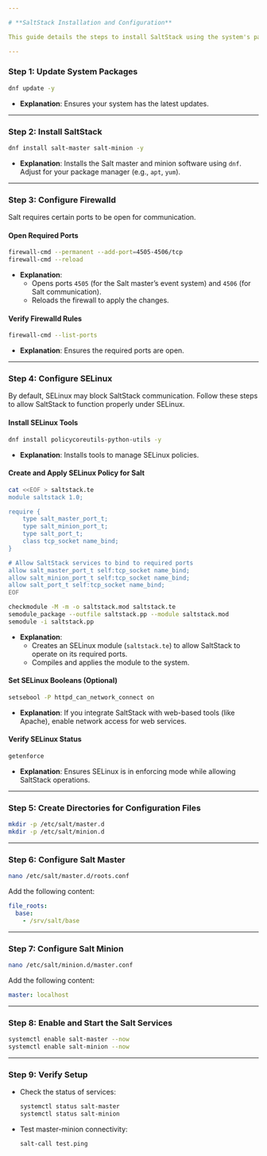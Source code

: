 ```yaml
---

# **SaltStack Installation and Configuration**

This guide details the steps to install SaltStack using the system's package manager, configure the Salt master and minion, and set up **firewalld** and **SELinux** for proper operation.

---
```


### **Step 1: Update System Packages**
```bash
dnf update -y
```
- **Explanation**: Ensures your system has the latest updates.

---

### **Step 2: Install SaltStack**
```bash
dnf install salt-master salt-minion -y
```
- **Explanation**: Installs the Salt master and minion software using `dnf`. Adjust for your package manager (e.g., `apt`, `yum`).

---

### **Step 3: Configure Firewalld**
Salt requires certain ports to be open for communication.  

#### **Open Required Ports**
```bash
firewall-cmd --permanent --add-port=4505-4506/tcp
firewall-cmd --reload
```
- **Explanation**:  
  - Opens ports `4505` (for the Salt master’s event system) and `4506` (for Salt communication).  
  - Reloads the firewall to apply the changes.

#### **Verify Firewalld Rules**
```bash
firewall-cmd --list-ports
```
- **Explanation**: Ensures the required ports are open.

---

### **Step 4: Configure SELinux**
By default, SELinux may block SaltStack communication. Follow these steps to allow SaltStack to function properly under SELinux.

#### **Install SELinux Tools**
```bash
dnf install policycoreutils-python-utils -y
```
- **Explanation**: Installs tools to manage SELinux policies.

#### **Create and Apply SELinux Policy for Salt**
```bash
cat <<EOF > saltstack.te
module saltstack 1.0;

require {
    type salt_master_port_t;
    type salt_minion_port_t;
    type salt_port_t;
    class tcp_socket name_bind;
}

# Allow SaltStack services to bind to required ports
allow salt_master_port_t self:tcp_socket name_bind;
allow salt_minion_port_t self:tcp_socket name_bind;
allow salt_port_t self:tcp_socket name_bind;
EOF

checkmodule -M -m -o saltstack.mod saltstack.te
semodule_package --outfile saltstack.pp --module saltstack.mod
semodule -i saltstack.pp
```
- **Explanation**:  
  - Creates an SELinux module (`saltstack.te`) to allow SaltStack to operate on its required ports.
  - Compiles and applies the module to the system.

#### **Set SELinux Booleans (Optional)**
```bash
setsebool -P httpd_can_network_connect on
```
- **Explanation**: If you integrate SaltStack with web-based tools (like Apache), enable network access for web services.

#### **Verify SELinux Status**
```bash
getenforce
```
- **Explanation**: Ensures SELinux is in enforcing mode while allowing SaltStack operations.

---

### **Step 5: Create Directories for Configuration Files**
```bash
mkdir -p /etc/salt/master.d
mkdir -p /etc/salt/minion.d
```

---

### **Step 6: Configure Salt Master**
```bash
nano /etc/salt/master.d/roots.conf
```
Add the following content:
```yaml
file_roots:
  base:
    - /srv/salt/base
```

---

### **Step 7: Configure Salt Minion**
```bash
nano /etc/salt/minion.d/master.conf
```
Add the following content:
```yaml
master: localhost
```

---

### **Step 8: Enable and Start the Salt Services**
```bash
systemctl enable salt-master --now
systemctl enable salt-minion --now
```
---

### **Step 9: Verify Setup**
- Check the status of services:
  ```bash
  systemctl status salt-master
  systemctl status salt-minion
  ```
- Test master-minion connectivity:
  ```bash
  salt-call test.ping
  ```

